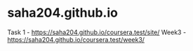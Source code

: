 # saha204.github.io

Task 1 - https://saha204.github.io/coursera.test/site/
Week3 - https://saha204.github.io/coursera.test/week3/
